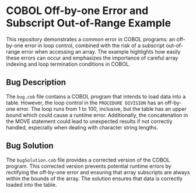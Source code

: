 # COBOL Off-by-one Error and Subscript Out-of-Range Example

This repository demonstrates a common error in COBOL programs: an off-by-one error in loop control, combined with the risk of a subscript out-of-range error when accessing an array.  The example highlights how easily these errors can occur and emphasizes the importance of careful array indexing and loop termination conditions in COBOL.

## Bug Description
The `bug.cob` file contains a COBOL program that intends to load data into a table.  However, the loop control in the `PROCEDURE DIVISION` has an off-by-one error. The loop runs from 1 to 100, inclusive, but the table has an upper bound which could cause a runtime error. Additionally, the concatenation in the MOVE statement could lead to unexpected results if not correctly handled, especially when dealing with character string lengths.

## Bug Solution
The `bugSolution.cob` file provides a corrected version of the COBOL program. This corrected version prevents potential runtime errors by rectifying the off-by-one error and ensuring that array subscripts are always within the bounds of the array. The solution ensures that data is correctly loaded into the table.
